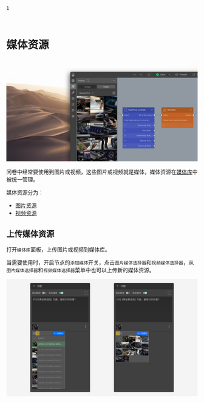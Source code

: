 ```index
1
```
```tag

```
```summary

```
# 媒体资源
<img src='../assets/02mediaResource/01mediaResource/assets-kit-cn.jpg'>

问卷中经常要使用到图片或视频，这些图片或视频就是媒体，媒体资源在[媒体库](../../04layoutOfEditor/03components/02mediaLiberary.md)中被统一管理。

媒体资源分为：

+ [图片资源](./image.md)
+ [视频资源](./video.md)

## 上传媒体资源
打开`媒体库`面板，上传图片或视频到媒体库。

当需要使用时，开启节点的`添加媒体`开关，点击`图片媒体选择器`和`视频媒体选择器`，从`图片媒体选择器`和`视频媒体选择器`菜单中也可以上传新的媒体资源。

<img src='../assets/02mediaResource/01mediaResource/image-menu.png'>